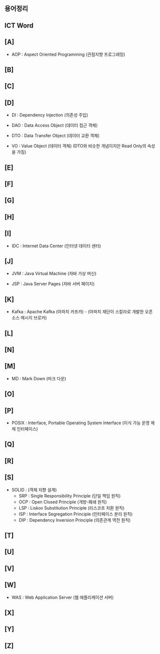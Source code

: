 용어정리
--
ICT Word
---


[A]
--
- AOP : Aspect Oriented Programming (관점지향 프로그래밍)

[B]
--

[C]
--

[D]
--
-  DI : Dependency Injection (의존성 주입)

- DAO : Data Access Object (데이터 접근 객체)

- DTO : Data Transfer Object (데이터 교환 객체)

- VO : Value Object (데이터 객체) (DTO와 비슷한 개념이지만 Read Only의 속성을 가짐)

[E]
--

[F]
--

[G]
--

[H]
--

[I]
--
- IDC : Internet Data Center (인터넷 데이터 센터)

[J]
--
- JVM : Java Virtual Machine (자바 가상 머신)

- JSP : Java Server Pages (자바 서버 페이지)

[K]
--
- Kafka : Apache Kafka (아파치 카프카) - (아파치 재단이 스칼라로 개발한 오픈 소스 메시지 브로커)

[L]
--

[N]
--

[M]
--
- MD : Mark Down (마크 다운)

[O]
--

[P]
--
- POSIX : Interface, Portable Operating System Interface (이식 가능 운영 체제 인터페이스)

[Q]
--

[R]
--

[S]
--
- SOLID : (객체 지향 설계)
  - SRP : Single Responsibility Principle (단일 책임 원칙)
  - OCP : Open Closed Principle (개방-폐쇄 원칙)
  - LSP : Liskov Substitution Principle (리스코프 치환 원칙)
  - ISP : Interface Segregation Principle (인터페이스 분리 원칙)
  - DIP : Dependency Inversion Principle (의존관계 역전 원칙)

[T]
--

[U]
--

[V]
--

[W]
--
- WAS : Web Application Server (웹 애플리케이션 서버)

[X]
--

[Y]
--

[Z]
--
